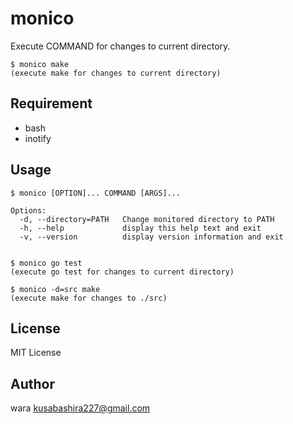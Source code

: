 monico
======

Execute COMMAND for changes to current directory.

```
$ monico make
(execute make for changes to current directory)
```

Requirement
-----------

- bash
- inotify

Usage
-----

```
$ monico [OPTION]... COMMAND [ARGS]...

Options:
  -d, --directory=PATH   Change monitored directory to PATH
  -h, --help             display this help text and exit
  -v, --version          display version information and exit


$ monico go test
(execute go test for changes to current directory)

$ monico -d=src make
(execute make for changes to ./src)
```

License
-------

MIT License

Author
------

wara <kusabashira227@gmail.com>
